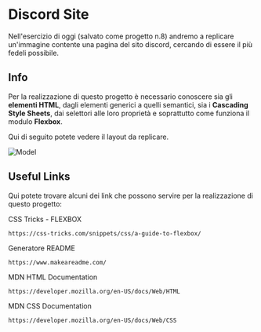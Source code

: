 # Discord Site

Nell'esercizio di oggi (salvato come progetto n.8) andremo a replicare un'immagine contente una pagina del sito discord, cercando di essere il più fedeli possibile.

## Info

Per la realizzazione di questo progetto è necessario conoscere sia gli **elementi HTML**, dagli elementi generici a quelli semantici, sia i **Cascading Style Sheets**, dai selettori alle loro proprietà e soprattutto come funziona il modulo **Flexbox**.

Qui di seguito potete vedere il layout da replicare.

![Model](https://github.com/simoneburrai/htmlcss-discord/blob/main/img/discord-homepage-nowave.png?raw=true)


## Useful Links

Qui potete trovare alcuni dei link che possono servire per la realizzazione di questo progetto:

CSS Tricks - FLEXBOX

```
https://css-tricks.com/snippets/css/a-guide-to-flexbox/
```

Generatore README
```
https://www.makeareadme.com/
```
MDN HTML Documentation
```
https://developer.mozilla.org/en-US/docs/Web/HTML
```

MDN CSS Documentation
```
https://developer.mozilla.org/en-US/docs/Web/CSS
```